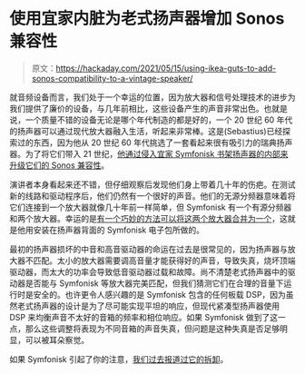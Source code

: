 # 使用宜家内脏为老式扬声器增加 Sonos 兼容性

> 原文：<https://hackaday.com/2021/05/15/using-ikea-guts-to-add-sonos-compatibility-to-a-vintage-speaker/>

就音频设备而言，我们处于一个幸运的位置，因为放大器和信号处理技术的进步为我们提供了廉价的设备，与几年前相比，这些设备产生的声音非常出色。也就是说，一个质量不错的设备无论是哪个年代制造的都是好的，一个 20 世纪 60 年代的扬声器可以通过现代放大器融入生活，听起来非常棒。这是(Sebastius)已经探索过的东西，因为他从 20 世纪 60 年代挑选了一套看起来很有吸引力的瑞典扬声器。为了将它们带入 21 世纪，[他通过侵入宜家 Symfonisk 书架扬声器的内部来升级它们的 Sonos 兼容性](https://revspace.nl/Symfonos_Mini)。

演讲者本身看起来还不错，但仔细观察后发现他们身上带着几十年的伤疤。在测试新的线路和驱动程序后，他们仍然有一个很好的声音。他们的无源分频器意味着将它们连接到一个放大器就像几十年前一样简单，但 Symfonisk 有一个有源分频器和两个放大器。幸运的是[有一个巧妙的方法可以将这两个放大器合并为一个](https://www.thetylergibson.com/ikea-symfonisk-amp-modification-guide/)，这就是他用安装在扬声器背面的 Symfonisk 电子包所做的。

最初的扬声器损坏的中音和高音驱动器的命运在过去是很常见的，因为扬声器与放大器不匹配。太小的放大器需要调高音量才能获得好的声音，导致失真，烧坏顶端驱动器，而太大的功率会导致低音驱动器过载和故障。尚不清楚老式扬声器中的驱动器是否能与 Symfonisk 等放大器完美匹配，但我们猜测它们在合理的音量下运行时是安全的。也许更令人感兴趣的是 Symfonisk 包含的任何板载 DSP，因为虽然老式扬声器的设计是为了尽可能实现平坦的响应，但现代紧凑型扬声器使用 DSP 来均衡声音不太好的音箱的频率和相位响应。如果 Symfonisk 做到了这一点，那么这些调整将表现为不同音箱的声音失真，但问题是这种失真是否足够明显，可以被耳朵察觉。

如果 Symfonisk 引起了你的注意，[我们过去报道过它的拆卸](https://hackaday.com/2019/10/11/tearing-down-ikeas-sonos-speaker/)。